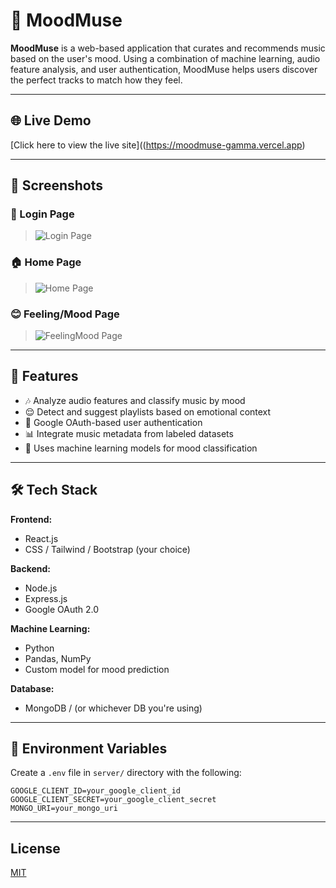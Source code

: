 # 🎵 MoodMuse

**MoodMuse** is a web-based application that curates and recommends music based on the user's mood. Using a combination of machine learning, audio feature analysis, and user authentication, MoodMuse helps users discover the perfect tracks to match how they feel.

---

## 🌐 Live Demo

[Click here to view the live site]((https://moodmuse-gamma.vercel.app)

---

## 📸 Screenshots

### 🔐 Login Page
> ![Login Page](client/src/assets/screenshots/login.png)

### 🏠 Home Page
> ![Home Page](client/src/assets/screenshots/home.png)

### 😊 Feeling/Mood Page
> ![FeelingMood Page](client/src/assets/screenshots/feeling.png)

---

## 🚀 Features

- 🎶 Analyze audio features and classify music by mood
- 😌 Detect and suggest playlists based on emotional context
- 🔐 Google OAuth-based user authentication
- 📊 Integrate music metadata from labeled datasets
- 🧠 Uses machine learning models for mood classification

---

## 🛠️ Tech Stack

**Frontend:**
- React.js
- CSS / Tailwind / Bootstrap (your choice)

**Backend:**
- Node.js
- Express.js
- Google OAuth 2.0

**Machine Learning:**
- Python
- Pandas, NumPy
- Custom model for mood prediction

**Database:**
- MongoDB / (or whichever DB you're using)

---

## 🔐 Environment Variables

Create a `.env` file in `server/` directory with the following:

```env
GOOGLE_CLIENT_ID=your_google_client_id
GOOGLE_CLIENT_SECRET=your_google_client_secret
MONGO_URI=your_mongo_uri

```

---

## License
[MIT](LICENSE)
